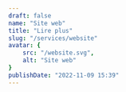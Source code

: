 ```yaml
---
draft: false
name: "Site web"
title: "Lire plus"
slug: "/services/website"
avatar: {
    src: "/website.svg",
    alt: "Site web"
}
publishDate: "2022-11-09 15:39"
---
```

